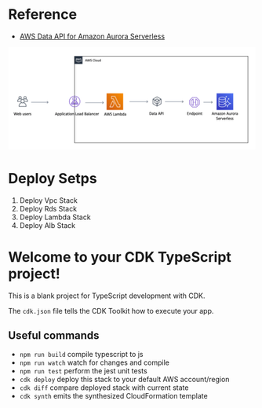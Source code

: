 # Reference

- [AWS Data API for Amazon Aurora Serverless][goranopacic]

![structure](./images/alb_structure.png)

# Deploy Setps

1. Deploy Vpc Stack
2. Deploy Rds Stack
3. Deploy Lambda Stack
4. Deploy Alb Stack

# Welcome to your CDK TypeScript project!

This is a blank project for TypeScript development with CDK.

The `cdk.json` file tells the CDK Toolkit how to execute your app.

## Useful commands

- `npm run build` compile typescript to js
- `npm run watch` watch for changes and compile
- `npm run test` perform the jest unit tests
- `cdk deploy` deploy this stack to your default AWS account/region
- `cdk diff` compare deployed stack with current state
- `cdk synth` emits the synthesized CloudFormation template

<!-- Reference -->

[goranopacic]: https://madabout.cloud/2019/09/01/aws-data-api-for-amazon-aurora-serverless/
